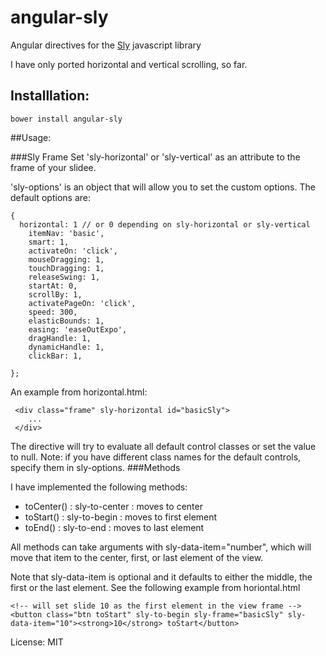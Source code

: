 angular-sly
===========

Angular directives for the [Sly](http://github.com/darsain/sly) javascript library

I have only ported horizontal and vertical scrolling, so far.
## Installlation: 
 
```
bower install angular-sly
```
##Usage:

###Sly Frame
Set 'sly-horizontal' or 'sly-vertical' as an attribute to the frame of your slidee.

'sly-options' is an object that will allow you to set the custom options. The default options are:

```
{
  horizontal: 1 // or 0 depending on sly-horizontal or sly-vertical
	itemNav: 'basic',
	smart: 1,
	activateOn: 'click',
	mouseDragging: 1,
	touchDragging: 1,
	releaseSwing: 1,
	startAt: 0,
	scrollBy: 1,
	activatePageOn: 'click',
	speed: 300,
	elasticBounds: 1,
	easing: 'easeOutExpo',
	dragHandle: 1,
	dynamicHandle: 1,
	clickBar: 1,

};
```

An example from horizontal.html:
```
 <div class="frame" sly-horizontal id="basicSly">
 	...
 </div>
```

The directive will try to evaluate all default control classes or set the value to null. 
Note: if you have different class names for the default controls, specify them in sly-options. 
###Methods

I have implemented the following methods: 

* toCenter() 	: sly-to-center 	: moves to center
* toStart() 	: sly-to-begin 		: moves to first element
* toEnd() 		: sly-to-end 		: moves to last element

All methods can take arguments with sly-data-item="number", which will move that item to the center, first, or last element of the view.

Note that sly-data-item is optional and it defaults to either the middle, the first or the last element.
See the following example from horiontal.html
```
<!-- will set slide 10 as the first element in the view frame -->
<button class="btn toStart" sly-to-begin sly-frame="basicSly" sly-data-item="10"><strong>10</strong> toStart</button>
```


License: MIT
